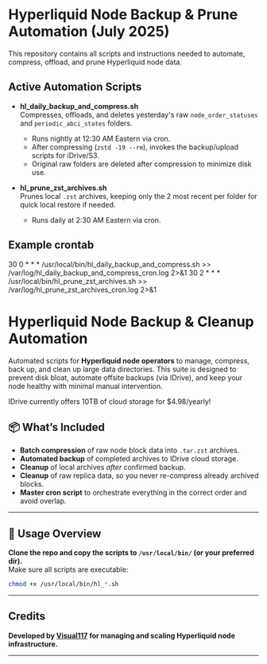 # Hyperliquid Node Backup & Prune Automation (July 2025)

This repository contains all scripts and instructions needed to automate, compress, offload, and prune Hyperliquid node data.

## Active Automation Scripts

- **hl_daily_backup_and_compress.sh**  
  Compresses, offloads, and deletes yesterday's raw `node_order_statuses` and `periodic_abci_states` folders.  
  - Runs nightly at 12:30 AM Eastern via cron.
  - After compressing (`zstd -19 --rm`), invokes the backup/upload scripts for iDrive/S3.
  - Original raw folders are deleted after compression to minimize disk use.

- **hl_prune_zst_archives.sh**  
  Prunes local `.zst` archives, keeping only the 2 most recent per folder for quick local restore if needed.  
  - Runs daily at 2:30 AM Eastern via cron.

## Example crontab
30 0 * * *    /usr/local/bin/hl_daily_backup_and_compress.sh >> /var/log/hl_daily_backup_and_compress_cron.log 2>&1
30 2 * * *    /usr/local/bin/hl_prune_zst_archives.sh >> /var/log/hl_prune_zst_archives_cron.log 2>&1


# Hyperliquid Node Backup & Cleanup Automation

Automated scripts for **Hyperliquid node operators** to manage, compress, back up, and clean up large data directories. This suite is designed to prevent disk bloat, automate offsite backups (via IDrive), and keep your node healthy with minimal manual intervention.

IDrive currently offers 10TB of cloud storage for $4.98/yearly!

## 📦 What’s Included

- **Batch compression** of raw node block data into `.tar.zst` archives.
- **Automated backup** of completed archives to IDrive cloud storage.
- **Cleanup** of local archives _after_ confirmed backup.
- **Cleanup** of raw replica data, so you never re-compress already archived blocks.
- **Master cron script** to orchestrate everything in the correct order and avoid overlap.

---

## 🚀 Usage Overview

**Clone the repo and copy the scripts to `/usr/local/bin/` (or your preferred dir).**  
Make sure all scripts are executable:  
```bash
chmod +x /usr/local/bin/hl_*.sh

```

---

## Credits

**Developed by [Visual117](https://github.com/Visual117) for managing and scaling Hyperliquid node infrastructure.**

---
